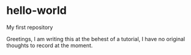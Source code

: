 # hello-world
My first repository


Greetings,
I am writing this at the behest of a tutorial, I have no original thoughts to record at the moment.

